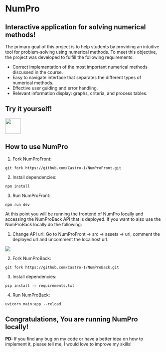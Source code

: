 # NumPro
## Interactive application for solving numerical methods!

The primary goal of this project is to help students by providing an intuitive tool for problem-solving using numerical methods. To meet this objective, the project was developed to fulfill the following requirements:

* Correct implementation of the most important numerical methods discussed in the course.
* Easy to navigate interface that separates the different types of numerical methods.
* Effective user guiding and error handling.
* Relevant information display: graphs, criteria, and process tables.

## Try it yourself!

<a href="https://num-pro.vercel.app/" target="_blank">
<img src="https://github.com/Castro-1/NumProFront/assets/82610906/afcd73a8-dbf4-42fb-be5c-bc5c9d3355f9" width="50"/></a>

## How to use NumPro

1. Fork NumProFront:
```
git fork https://github.com/Castro-1/NumProFront.git
```

2. Install dependencies:
```
npm install
```

3. Run NumProFront:
```
npm run dev
```

At this point you will be running the frontend of NumPro locally and accessing the NumProBack API that is deployed. If you want to also use the NumProBack locally do the following:

1. Change API url:
Go to NumProFront -> src -> assets -> url, comment the deployed url and uncomment the localhost url.
<div><img src="https://github.com/Castro-1/NumProFront/assets/82610906/95c6c1a1-7c43-44c0-a4ed-ba7466422de3" /></div>

2. Fork NumProBack:
```
git fork https://github.com/Castro-1/NumProBack.git
```

3. Install dependencies:
```
pip install -r requirements.txt
```

4. Run NumProBack:
```
uvicorn main:app --reload
```

## Congratulations, You are running NumPro locally!

**PD:** If you find any bug on my code or have a better idea on how to implement it, please tell me, I would love to improve my skills!

